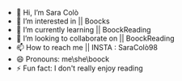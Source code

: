 - 👋 Hi, I’m Sara Colò
- 👀 I’m interested in || Boocks
- 🌱 I’m currently learning || BoockReading
- 💞️ I’m looking to collaborate on || BoockReading
- 📫 How to reach me || INSTA : SaraColò98
- 😄 Pronouns: me\she\boock
- ⚡ Fun fact: I don't really enjoy reading

<!---
Alessandro-gortani/Alessandro-gortani is a ✨ special ✨ repository because its `README.md` (this file) appears on your GitHub profile.
You can click the Preview link to take a look at your changes.
--->

